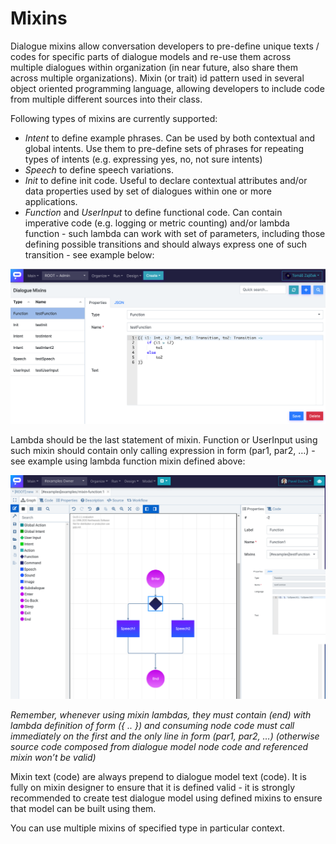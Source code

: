 # Mixins

Dialogue mixins allow conversation developers to pre-define unique texts / codes for specific parts of dialogue models and re-use them across multiple dialogues within organization \(in near future, also share them across multiple organizations\). Mixin \(or trait\) id pattern used in several object oriented programming language, allowing developers to include code from multiple different sources into their class.

Following types of mixins are currently supported:

* _Intent_ to define example phrases. Can be used by both contextual and global intents. Use them to pre-define sets of phrases for repeating types of intents \(e.g. expressing yes, no, not sure intents\)
* _Speech_ to define speech variations.
* _Init_ to define init code. Useful to declare contextual attributes and/or data properties used by set of dialogues within one or more applications.
* _Function_ and _UserInput_ to define functional code. Can contain imperative code \(e.g. logging or metric counting\) and/or lambda function - such lambda can work with set of parameters, including those defining possible transitions and should always express one of such transition - see example below:

![](../../../.gitbook/assets/image%20%2840%29.png)

Lambda should be the last statement of mixin. Function or UserInput using such mixin should contain only calling expression in form \(par1, par2, …\) - see example using lambda function mixin defined above:

![](../../../.gitbook/assets/image%20%2839%29.png)

_Remember, whenever using mixin lambdas, they must contain \(end\) with lambda definition of form \({ .. }\) and consuming node code must call immediately on the first and the only line in form \(par1, par2, …\) \(otherwise source code composed from dialogue model node code and referenced mixin won’t be valid\)_

Mixin text \(code\) are always prepend to dialogue model text \(code\). It is fully on mixin designer to ensure that it is defined valid - it is strongly recommended to create test dialogue model using defined mixins to ensure that model can be built using them.

You can use multiple mixins of specified type in particular context.

